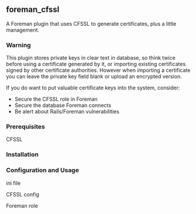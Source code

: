 ## foreman_cfssl

A Foreman plugin that uses CFSSL to generate certificates, plus a little management.

### Warning

This plugin stores private keys in clear text in database, so think twice before using a certificate generated by it, or importing existing certificates signed by other certificate authorities. However when importing a certificate you can leave the private key field blank or upload an encrypted version.

If you do want to put valuable certificate keys into the system, consider:

* Secure the CFSSL role in Foreman
* Secure the database Foreman connects
* Be alert about Rails/Foreman vulnerabilities

### Prerequisites

CFSSL

### Installation

### Configuration and Usage

ini file

CFSSL config

Foreman role
